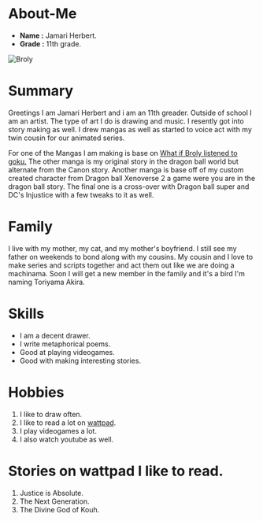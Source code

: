 # About-Me
* **Name :** Jamari Herbert.
* **Grade :** 11th grade.


![Broly](https://vignette.wikia.nocookie.net/dragonball/images/5/50/Broly_post_battle.png/revision/latest?cb=20191008122307)


# Summary
Greetings I am Jamari Herbert and i am an 11th greader. Outside of school I am an artist. The type of art I do is drawing and music.
I resently got into story making as well. I drew mangas as well as started to voice act with my twin cousin for our animated series.

For one of the Mangas I am making is base on [What if Broly listened to goku.](https://www.youtube.com/watch?v=1Qr5oYZGAp4) The other manga is my original story in the dragon ball world but alternate from the Canon story. Another manga is base off of my custom created character from Dragon ball Xenoverse 2 a game were you are in the dragon ball story. The final one is a cross-over with Dragon ball super and DC's Injustice with a few tweaks to it as well.

 # Family
 I live with my mother, my cat, and my mother's boyfriend. I still see my father on weekends to bond along with my cousins. My cousin and I love to make series and scripts together and act them out like we are doing a machinama.
Soon I will get a new member in the family and it's a bird I'm naming Toriyama Akira.

# Skills
 * I am a decent drawer.
 * I write metaphorical poems.
 * Good at playing videogames.
 * Good with making interesting stories.
 
 # Hobbies
  1. I like to draw often.
  2. I like to read a lot on [wattpad](https://www.wattpad.com/).
  3. I play videogames a lot.
  4. I also watch youtube as well.
  
  # Stories on wattpad I like to read.
   1. Justice is Absolute.
   2. The Next Generation.
   3. The Divine God of Kouh.
